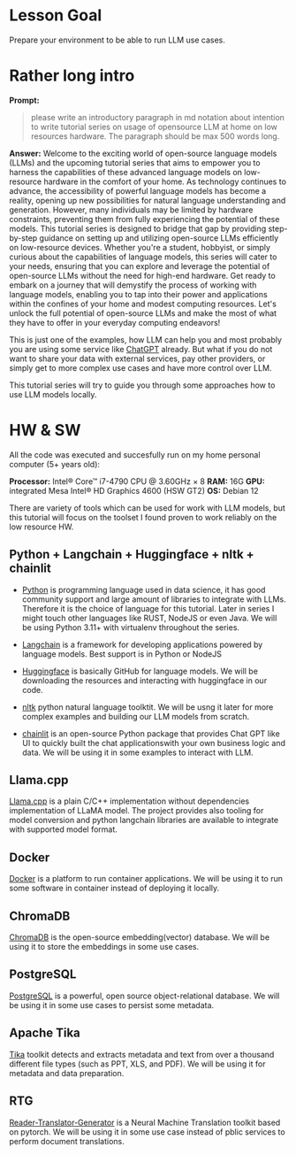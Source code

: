 # Lesson Goal
Prepare your environment to be able to run LLM use cases.

# Rather long intro
**Prompt:**
> please write an introductory paragraph in md notation about intention to write tutorial series on usage of opensource LLM at home on low resources hardware. The paragraph should be max 500 words long.

**Answer:**
Welcome to the exciting world of open-source language models (LLMs) and the upcoming tutorial series that aims to empower you to harness the capabilities of these advanced language models on low-resource hardware in the comfort of your home. As technology continues to advance, the accessibility of powerful language models has become a reality, opening up new possibilities for natural language understanding and generation. However, many individuals may be limited by hardware constraints, preventing them from fully experiencing the potential of these models. This tutorial series is designed to bridge that gap by providing step-by-step guidance on setting up and utilizing open-source LLMs efficiently on low-resource devices. Whether you're a student, hobbyist, or simply curious about the capabilities of language models, this series will cater to your needs, ensuring that you can explore and leverage the potential of open-source LLMs without the need for high-end hardware. Get ready to embark on a journey that will demystify the process of working with language models, enabling you to tap into their power and applications within the confines of your home and modest computing resources. Let's unlock the full potential of open-source LLMs and make the most of what they have to offer in your everyday computing endeavors!

This is just one of the examples, how LLM can help you and most probably you are using some service like [ChatGPT](https://chat.openai.com) already. But what if you do not want to share your data with external services, pay other providers, or simply get to more complex use cases and have more control over LLM.

This tutorial series will try to guide you through some approaches how to use LLM models locally.

# HW & SW

All the code was executed and succesfully run on my home personal computer (5+ years old):

**Processor:** Intel® Core™ i7-4790 CPU @ 3.60GHz × 8 
**RAM:** 16G
**GPU:** integrated Mesa Intel® HD Graphics 4600 (HSW GT2)
**OS:** Debian 12

There are variety of tools which can be used for work with LLM models, but this tutorial will focus on the toolset I found proven to work reliably on the low resource HW.

## Python + Langchain + Huggingface + nltk + chainlit

* [Python](https://www.python.org/) is programming language used in data science, it has good community support and large amount of libraries to integrate with LLMs. Therefore it is the choice of language for this tutorial. Later in series I might touch other languages like RUST, NodeJS or even Java. We will be using Python 3.11+ with virtualenv throughout the series.

* [Langchain](https://python.langchain.com/docs/get_started/introduction) is a framework for developing applications powered by language models. Best support is in Python or NodeJS

* [Huggingface](https://huggingface.co/) is basically GitHub for language models. We will be downloading the resources and interacting with huggingface in our code.

* [nltk](https://www.nltk.org/) python natural language toolktit. We will be usng it later for more complex examples and building our LLM models from scratch.

* [chainlit](https://docs.chainlit.io/get-started/overview) is an open-source Python package that provides Chat GPT like UI to quickly built the chat applicationswith your own business logic and data. We will be using it in some examples to interact with LLM.

## Llama.cpp

[Llama.cpp](https://github.com/ggerganov/llama.cpp) is a plain C/C++ implementation without dependencies implementation of LLaMA model. The project provides also tooling for model conversion and python langchain libraries are available to integrate with supported model format.

## Docker

[Docker](https://www.docker.com/) is a platform to run container applications. We will be using it to run some software in container instead of deploying it locally.

## ChromaDB

[ChromaDB](https://docs.trychroma.com/) is the open-source embedding(vector) database. We will be using it to store the embeddings in some use cases.

## PostgreSQL

[PostgreSQL](https://www.postgresql.org/) is a powerful, open source object-relational database. We will be using it in some use cases to persist some metadata.

## Apache Tika

[Tika](https://tika.apache.org/) toolkit detects and extracts metadata and text from over a thousand different file types (such as PPT, XLS, and PDF). We will be using it for metadata and data preparation.

## RTG

[Reader-Translator-Generator](https://cutelab.name/rtg/#_overview) is a Neural Machine Translation toolkit based on pytorch. We will be using it in some use case instead of pblic services to perform document translations.